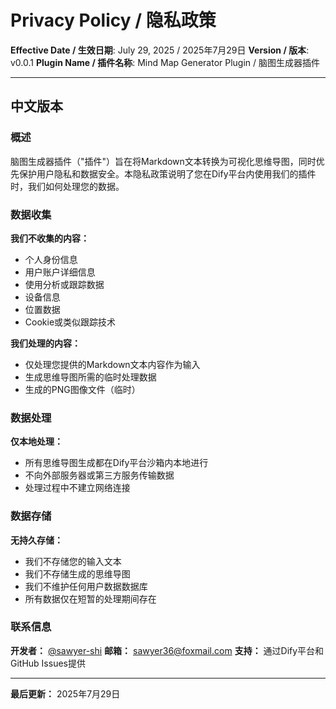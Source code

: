 ﻿# Privacy Policy / 隐私政策

**Effective Date / 生效日期**: July 29, 2025 / 2025年7月29日
**Version / 版本**: v0.0.1
**Plugin Name / 插件名称**: Mind Map Generator Plugin / 脑图生成器插件

---

## 中文版本

### 概述

脑图生成器插件（"插件"）旨在将Markdown文本转换为可视化思维导图，同时优先保护用户隐私和数据安全。本隐私政策说明了您在Dify平台内使用我们的插件时，我们如何处理您的数据。

### 数据收集

**我们不收集的内容：**
- 个人身份信息
- 用户账户详细信息
- 使用分析或跟踪数据
- 设备信息
- 位置数据
- Cookie或类似跟踪技术

**我们处理的内容：**
- 仅处理您提供的Markdown文本内容作为输入
- 生成思维导图所需的临时处理数据
- 生成的PNG图像文件（临时）

### 数据处理

**仅本地处理：**
- 所有思维导图生成都在Dify平台沙箱内本地进行
- 不向外部服务器或第三方服务传输数据
- 处理过程中不建立网络连接

### 数据存储

**无持久存储：**
- 我们不存储您的输入文本
- 我们不存储生成的思维导图
- 我们不维护任何用户数据数据库
- 所有数据仅在短暂的处理期间存在

### 联系信息

**开发者：** [@sawyer-shi](https://github.com/sawyer-shi)
**邮箱：** sawyer36@foxmail.com
**支持：** 通过Dify平台和GitHub Issues提供

---

**最后更新：** 2025年7月29日
